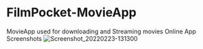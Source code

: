 # FilmPocket-MovieApp
MovieApp used for downloading and Streaming movies Online
App Screenshots
![Screenshot_20220223-131300](https://user-images.githubusercontent.com/82580142/155744765-a2df373b-8258-487a-a124-d6005d6b873d.png)
